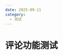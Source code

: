 ```yaml
---
date: 2025-09-11
category:
  - 测试
---
```


# 评论功能测试


<Comment />

<script setup>
import Comment from "@Comment";
</script>
